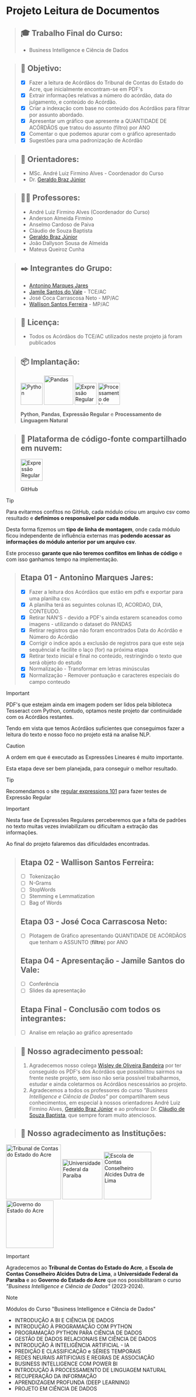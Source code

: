 # Projeto Leitura de Documentos

> ## 🎓 Trabalho Final do Curso: 
> - Business Intelligence e Ciência de Dados

> ## 🚀 Objetivo:
> - [x] Fazer a leitura de Acórdãos do Tribunal de Contas do Estado do Acre, que inicialmente encontram-se em PDF's
> - [x] Extrair informações relativas a número do acórdão, data do julgamento, e conteúdo do Acórdão.
> - [X] Criar a indexação com base no conteúdo dos Acórdãos para filtrar por assunto abordado.
> - [X] Apresentar um gráfico que apresente a QUANTIDADE DE ACÓRDÃOS que tratou do assunto (filtro) por ANO
> - [X] Comentar o que podemos apurar com o gráfico apresentado
> - [X] Sugestões para uma padronização de Acórdão 

> ## 💼 Orientadores:
>   - MSc. André Luiz Firmino Alves - Coordenador do Curso
>   - Dr.  [Geraldo Braz Júnior](https://www.linkedin.com/in/geraldo-braz-junior-4821778b/) 

> ## 👨‍🏫 Professores:
>   - André Luiz Firmino Alves (Coordenador do Curso)
>   - Anderson Almeida Firmino
>   - Anselmo Cardoso de Paiva
>   - Cláudio de Souza Baptista
>   - [Geraldo Braz Júnior](https://www.linkedin.com/in/geraldo-braz-junior-4821778b/) 
>   - João Dallyson Sousa de Almeida
>   - Mateus Queiroz Cunha

> ## ✒️ Integrantes do Grupo:
>   - [Antonino Marques Jares](https://www.linkedin.com/in/antonino-marques-jares-b447a734/)
>   - [Jamile Santos do Vale](https://www.linkedin.com/in/jamille-santos-3a9b76183/?originalSubdomain=br)  - TCE/AC
>   - José Coca Carrascosa Neto - MP/AC
>   - [Wallison Santos Ferreira](https://www.linkedin.com/in/wallisonferreira09/) - MP/AC


> ## 📄 Licença:
>   - Todos os Acórdãos do TCE/AC utilizados neste projeto já foram publicados

> ## 📦 Implantação:
>  [<img src= "https://freepngimg.com/thumb/python_logo/7-2-python-logo-free-download-png.png" width="60" alt="Python"/>](https://www.python.org/)
>  [<img src= "https://miro.medium.com/v2/resize:fit:720/format:webp/0*RWkQ0Fziw792xa0S" width="80" alt="Pandas"/>](https://pandas.pydata.org/) 
>  [<img src= "https://static.javatpoint.com/tutorial/regex/images/regex-tutorial.png" width="60" alt="Expressão Regular"/>](https://pypi.org/project/regex/) 
>  [<img src= "https://icons.veryicon.com/png/o/miscellaneous/2022-complete-collection-of-alibaba-cloud/nlp-ke-headword-extraction-1.png" width="60" alt="Processamento de Linguagem Natural"/>](https://www.veryicon.com/) 
>  
>  **Python**, **Pandas**, **Expressão Regular** e **Processamento de Linguagem Natural**


> ## 👥 Plataforma de código-fonte compartilhado em nuvem:
>  [<img src= "https://github.githubassets.com/assets/GitHub-Mark-ea2971cee799.png" width="60" alt="Expressão Regular"/>](https://github.com/) 
>  
>  **GitHub**

> [!TIP]
> 
> Para evitarmos confitos no GitHub, cada módulo criou um arquivo csv como resultado e **definimos o responsável por cada módulo**.
> 
> Desta forma fizemos um **tipo de linha de montagem**, onde cada módulo ficou independente de influência externas mas **podendo acessar as informações do módulo anterior por um arquivo csv**.
> 
> Este processo **garante que não teremos conflitos em linhas de código** e com isso ganhamos tempo na implementação.

> ## Etapa 01 - Antonino Marques Jares:
> - [X] Fazer a leitura dos Acórdãos que estão em pdfs e exportar para uma planilha csv.
> - [X] A planilha terá as seguintes colunas ID, ACORDAO, DIA, CONTEUDO.
> - [X] Retirar NAN'S - devido a PDF's ainda estarem scaneados como imagens - utilizando o dataset do PANDAS
> - [X] Retirar registros que não foram encontrados Data do Acórdão e Número do Acórdão
> - [X] Corrigir o indice após a exclusão de registros para que este seja sequêncial e facilite o laço (for) na próxima etapa
> - [X] Retirar texto inicial e final no conteúdo, restringindo o texto que será objeto do estudo
> - [X] Normalização - Transformar em letras minúsculas
> - [X] Normalização - Remover pontuação e caracteres especiais do campo conteudo

> [!IMPORTANT]
> 
> PDF's que estejam ainda em imagem podem ser lidos pela biblioteca Tesseract com Python, contudo, optamos neste projeto dar continuidade com os Acórdãos restantes.
> 
> Tendo em vista que temos Acórdãos suficientes que conseguimos fazer a leitura do texto e nosso foco no projeto está na analise NLP.

> [!Caution]
> 
> A ordem em que é executado as Expressões Lineares é muito importante.
>
> Esta etapa deve ser bem planejada, para conseguir o melhor resultado.

> [!TIP]
> 
> Recomendamos o site [regular expressions 101](https://regex101.com/) para fazer testes de Expressão Regular

> [!IMPORTANT]
> 
> Nesta fase de Expressões Regulares perceberemos que a falta de padrões no texto muitas vezes inviabilizam ou dificultam a extração das informações.
>
> Ao final do projeto falaremos das dificuldades encontradas.

> ## Etapa 02 - Wallison Santos Ferreira:
> - [ ] Tokenização
> - [ ] N-Grams
> - [ ] StopWords
> - [ ] Stemming e Lemmatization
> - [ ] Bag of Words
> ## Etapa 03 - José Coca Carrascosa Neto:
> - [ ] Plotagem de Gráfico apresentando QUANTIDADE DE ACÓRDÃOS que tenham o ASSUNTO (**filtro**) por ANO
> ## Etapa 04 - Apresentação - Jamile Santos do Vale:
> - [ ] Conferência
> - [ ] Slides da apresentação
> ## Etapa Final - Conclusão com todos os integrantes:
> - [ ] Analise em relação ao gráfico apresentado


> ## 🎁 Nosso agradecimento pessoal:
>  1) Agradecemos nosso colega [Wisley de Oliveira Bandeira](https://www.linkedin.com/in/wisleybandeira/) por ter conseguido os PDF's dos Acórdãos que possibilitou sairmos na frente neste projeto, sem isso não seria possível trabalharmos, estudar e ainda coletarmos os Acórdãos nescessários ao projeto.
>  2) Agradecemos a todos os professores do curso *"Business Intelligence e Ciência de Dados"* por compartilharem seus conhecimentos, em especial à nossos orientadores André Luiz Firmino Alves, [Geraldo Braz Júnior](https://www.linkedin.com/in/geraldo-braz-junior-4821778b/)  e ao professor Dr. [Cláudio de Souza Baptista](https://www.linkedin.com/in/claudio-de-souza-baptista-07257721a/), que sempre foram muito atenciosos.


 
> ## 🎁 Nosso agradecimento as Instituções:
[<img src= "https://tceac.tc.br/site/wp-content/uploads/2023/05/LOGO-VERSAO-PREFERENCIAL.png" width="150" alt="Tribunal de Contas do Estado do Acre"/>](https://tceac.tc.br/site/)
[<img src= "https://www.ufpb.br/ufpb/image-base/brasaooficial.png/@@images/1abe9a91-1d77-4443-898e-f14c006fbc43.png" width="110" alt="Universidade Federal da Paraíba"/>](https://www.ufpb.br/)
[<img src= "https://moodle.tceac.tc.br/pluginfile.php/1/theme_adaptable/favicon/1706543109/WhatsApp%20Image%202020-01-30%20at%2009.49.09.jpeg" width="130" alt="Escola de Contas Conselheiro Alcides Dutra de Lima"/>](https://moodle.tceac.tc.br/)
[<img src= "https://iconape.com/wp-content/files/sm/153655/png/brasao-do-estado-do-acre-logo.png" width="130" alt="Governo do Estado do Acre"/>](https://estado.ac.gov.br/)

> [!IMPORTANT]
> 
> Agradecemos ao **Tribunal de Contas do Estado do Acre**, a **Escola de Contas Conselheiro Alcides Dutra de Lima**, a **Universidade Federal da Paraíba** e ao **Governo do Estado do Acre** que nos possibilitaram o curso *"Business Intelligence e Ciência de Dados"* (2023-2024).

> [!NOTE]
> 
> Módulos do Curso "Business Intelligence e Ciência de Dados"
>   - INTRODUÇÃO A BI E CIÊNCIA DE DADOS 
>   - INTRODUÇÃO À PROGRAMAÇÃO COM PYTHON 
>   - PROGRAMAÇÃO PYTHON PARA CIÊNCIA DE DADOS 
>   - GESTÃO DE DADOS RELACIONAIS EM CIÊNCIA DE DADOS 
>   - INTRODUÇÃO À INTELIGÊNCIA ARTIFICIAL - IA 
>   - PREDIÇÃO E CLASSIFICAÇÃO e SÉRIES TEMPORAIS 
>   - REDES NEURAIS ARTIFICIAIS E REGRAS DE ASSOCIAÇÃO 
>   - BUSINESS INTELLIGENCE COM POWER BI 
>   - INTRODUÇÃO À PROCESSAMENTO DE LINGUAGEM NATURAL 
>   - RECUPERAÇÃO DA INFORMAÇÃO
>   - APRENDIZAGEM PROFUNDA (DEEP LEARNING) 
>   - PROJETO EM CIÊNCIA DE DADOS




